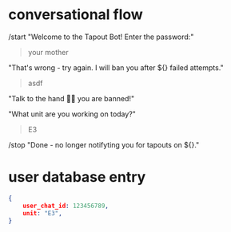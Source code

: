 # conversational flow

/start
"Welcome to the Tapout Bot! Enter the password:"
>your mother

"That's wrong - try again.  I will ban you after ${} failed attempts."
>asdf

"Talk to the hand ✋🏻 you are banned!"


"What unit are you working on today?"
>E3

/stop
"Done - no longer notifyting you for tapouts on ${}."

# user database entry

```json
{
    user_chat_id: 123456789,
    unit: "E3",
}
```
